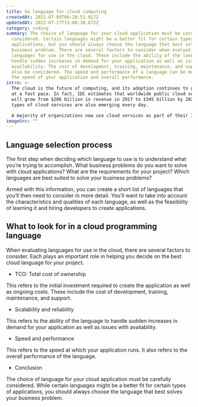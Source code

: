 ```yaml
---
title: Go language for cloud computing
createdAt: 2022-07-09T06:28:53.917Z
updatedAt: 2022-07-17T15:00:30.672Z
category: coding
summary: The choice of language for your cloud application must be carefully
  considered. Certain languages might be a better fit for certain types of
  applications, but you should always choose the language that best solves your
  business problem. There are several factors to consider when evaluating
  languages for use in the cloud. These include the ability of the language to
  handle sudden increases in demand for your application as well as issues with
  availability. The cost of development, training, maintenance, and support can
  also be considered. The speed and performance of a language can be measured by
  the speed of your application and overall performance.
intro: >-
  The cloud is the future of computing, and its adoption continues to grow
  at a fast pace. In fact, IDC estimates that worldwide public cloud services
  will grow from $206 billion in revenue in 2017 to $345 billion by 2021. New
  types of cloud services are also emerging every day. 

  A majority of organizations now use cloud services as part of their IT strategy. From handling peak demand to reducing costs and improving availability, cloud-based services have proven their worth for many businesses. Even so, making the move can be challenging for IT professionals and software developers. There are several considerations when choosing which programming language is best for creating software applications for the cloud, including the following:
imageSrc: ""
---
```


## Language selection process

The first step when deciding which language to use is to understand what you’re trying to accomplish. What business problems do you want to solve with cloud applications? What are the requirements for your project? Which languages are best suited to solve your business problems?

Armed with this information, you can create a short list of languages that you’ll then need to consider in more detail. You’ll want to take into account the characteristics and qualities of each language, as well as the feasibility of learning it and hiring developers to create applications.

## What to look for in a cloud programming language

When evaluating languages for use in the cloud, there are several factors to consider. Each plays an important role in helping you decide on the best cloud language for your project.

- TCO: Total cost of ownership

This refers to the initial investment required to create the application as well as ongoing costs. These include the cost of development, training, maintenance, and support.
- Scalability and reliability

This refers to the ability of the language to handle sudden increases in demand for your application as well as issues with availability.
- Speed and performance

This refers to the speed at which your application runs. It also refers to the overall performance of the language.
- Conclusion

The choice of language for your cloud application must be carefully considered. While certain languages might be a better fit for certain types of applications, you should always choose the language that best solves your business problem.
